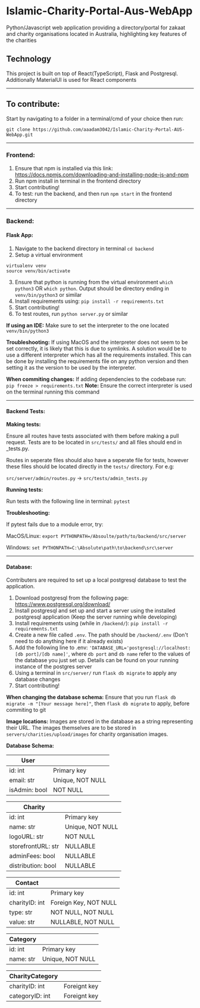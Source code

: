 # Islamic-Charity-Portal-Aus-WebApp
Python/Javascript web application providing a directory/portal for zakaat and charity organisations located in Australia, highlighting key features of the charities

## Technology
This project is built on top of React(TypeScript), Flask and Postgresql.
Additionally MaterialUI is used for React components

---

## To contribute:
Start by navigating to a folder in a terminal/cmd of your choice then run:

`git clone https://github.com/aaadam3042/Islamic-Charity-Portal-AUS-WebApp.git`

---

### Frontend:

1. Ensure that npm is installed via this link: https://docs.npmjs.com/downloading-and-installing-node-js-and-npm
2. Run npm install in terminal in the frontend directory
3. Start contributing!
4. To test: run the backend, and then run `npm start` in the frontend directory

---

### Backend:

#### **Flask App:**

1. Navigate to the backend directory in terminal
`cd backend`
2. Setup a virtual environment
```
virtualenv venv
source venv/bin/activate
```
3. Ensure that python is running from the virtual environment
`which python3`
OR
`which python`.
Output should be directory ending in `venv/bin/python3` or similar
4. Install requirements using:
`pip install -r requirements.txt`
5. Start contributing!
6. To test routes, run `python server.py` or similar

**If using an IDE:** Make sure to set the interpreter to the one located `venv/bin/python3`

**Troubleshooting:** 
If using MacOS and the interpreter does not seem to be set correctly, it is likely that this is due to symlinks. A solution would be to use a different interpreter which has all the requirements installed. This can be done by installing the requirements file on any python version and then setting it as the version to be used by the interpreter.

**When commiting changes:** If adding dependencies to the codebase run:
`pip freeze > requirements.txt`
**Note:** Ensure the correct interpreter is used on the terminal running this command

---

#### **Backend Tests:**

**Making tests:**

Ensure all routes have tests associated with them before making a pull request. 
Tests are to be located in `src/tests/` and all files should end in _tests.py.

Routes in seperate files should also have a seperate file for tests, however these files should be located directly in the `tests/` directory. For e.g:

`src/server/admin/routes.py` -> `src/tests/admin_tests.py`

**Running tests:**

Run tests with the following line in terminal: `pytest` 

**Troubleshooting:**

If pytest fails due to a module error, try:

MacOS/Linux: `export PYTHONPATH=/Absoulte/path/to/backend/src/server `

Windows: `set PYTHONPATH=C:\Absolute\path\to\backend\src\server`

---

#### **Database:**

Contributers are required to set up a local postgresql database to test the application.

1. Download postgresql from the following page: https://www.postgresql.org/download/
2. Install postgresql and set up and start a server using the installed postgresql application (Keep the server running while developing)
3. Install requirements using (while in `/backend/`):
`pip install -r requirements.txt`
4. Create a new file called `.env`. The path should be `/backend/.env` (Don't need to do anything here if it already exists)
5. Add the following line to .env: `'DATABASE_URL='postgresql://localhost:[db port]/[db name]'`, where `db port` and `db name` refer to the values of the database you just set up. Details can be found on your running instance of the postgres server
6. Using a terminal in `src/server/` run `flask db migrate` to apply any database changes
7. Start contributing!

**When changing the database schema:** Ensure that you run `flask db migrate -m "[Your message here]"`, then `flask db migrate` to apply, before commiting to git 

**Image locations:** Images are stored in the database as a string representing their URL. The images themselves are to be stored in `servers/charities/upload/images` for charity organisation images.

**Database Schema:**

| User          |                  |     
| ------------- | ---------------- |     
| id: int       | Primary key      |     
| email: str    | Unique, NOT NULL |     
| isAdmin: bool | NOT NULL         |     


| Charity            |                  |
| ------------------ | ---------------- |
| id: int            | Primary key      |
| name: str          | Unique, NOT NULL |
| logoURL: str       | NOT NULL         |
| storefrontURL: str | NULLABLE         |
| adminFees: bool    | NULLABLE         |
| distribution: bool | NULLABLE         |


| Contact        |                       |
| -------------- | --------------------- |
| id: int        | Primary key           |
| charityID: int | Foreign Key, NOT NULL |
| type: str      | NOT NULL, NOT NULL    |
| value: str     | NULLABLE, NOT NULL    |


| Category  |                  |
| --------- | ---------------- |
| id: int   | Primary key      |
| name: str | Unique, NOT NULL |


| CharityCategory  |              |
| ---------------- | -----------  |
| charityID: int   | Foreignt key |
| categoryID: int  | Foreignt key |
